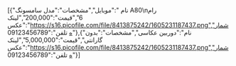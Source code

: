 [{"نام ":"موبایل","مشخصات":"مدل سامسونگ A80\nرام 6","قیمت":"200,000","لینک عکس":"https://s16.picofile.com/file/8413875242/1605231187437.png","شماره تلفن":"09123456789"},{"نام":"دوربین عکاسی","مشخصات":"بدون گارانتی","قیمت":"5,000,000","لینک عکس":"https://s16.picofile.com/file/8413875242/1605231187437.png","شماره تلفن":"09123456789"}]
